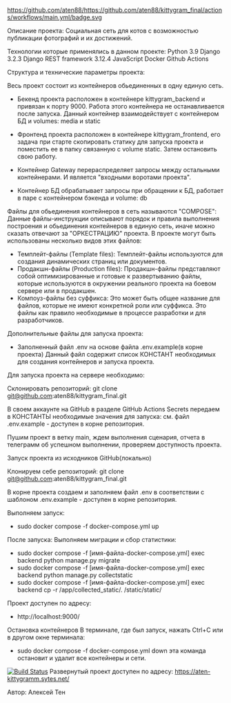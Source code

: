 https://github.com/aten88/https://github.com/aten88/kittygram_final/actions/workflows/main.yml/badge.svg

Описание проекта:
Социальная сеть для котов с возможностью публикации фотографий и их достижений.

Технологии которые применялись в данном проекте:
Python 3.9
Django 3.2.3
Django REST framework 3.12.4
JavaScript
Docker
Github Actions


Структура и технические параметры проекта:

  Весь проект состоит из контейнеров обьединенных в одну единую сеть.
  - Бекенд проекта расположен в контейнере kittygram_backend и привязан к порту 9000. 
    Работа этого контейнера не останавливается после запуска.
    Данный контейнер взаимодействует с контейнером БД и volumes: media и static

  - Фронтенд проекта расположен в контейнере kittygram_frontend, его задача при старте скопировать статику для запуска проекта
    и поместить ее в папку связанную с volume static. Затем остановить свою работу.

  - Контейнер Gateway перераспределяет запросы между остальными контейнерами. И является "входными воротами проекта".

  - Контейнер БД обрабатывает запросы при обращении к БД, работает в паре с контейнером бэкенда и volume: db

  Файлы для обьединения контейнеров в сеть называются "COMPOSE":
  Данные файлы-инструкции описывают порядок и правила выполнения построения и обьединения контейнеров в единую сеть,
  иначе можно сказать отвечают за "ОРКЕСТРАЦИЮ" проекта. В проекте могут быть использованы несколько видов этих файлов:
   - Темплейт-файлы (Template files): Темплейт-файлы используются для создания динамических страниц или документов.
   - Продакшн-файлы (Production files): Продакшн-файлы представляют собой оптимизированные и готовые к развертыванию файлы, 
     которые используются в окружении реального проекта на боевом сервере или в продакшен.
   - Компоуз-файлы без суффикса: Это может быть общее название для файлов, которые не имеют конкретной роли или суффикса.
     Это файлы как правило необходимые в процессе разработки и для разработчиков.

  Дополнительные файлы для запуска проекта:
   - Заполненный файл .env на основе файла .env.example(в корне проекта)
     Данный файл содержит список КОНСТАНТ необходимых для создания контейнеров и запуска проекта.


Для запуска проекта на сервере необходимо:

Склонировать репозиторий:
git clone git@github.com:aten88/kittygram_final.git

В своем аккаунте на GitHub в разделе GitHub Actions Secrets передаем в КОНСТАНТЫ необходимые значения для запуска:
см. файл .env.example - доступен в корне репозитория.

Пушим проект в ветку main, ждем выполнения сценария,
отчета в телеграмм об успешном выполнении, проверяем доступность проекта.


Запуск проекта из исходников GitHub(локально)

Клонируем себе репозиторий:
git clone git@github.com:aten88/kittygram_final.git

В корне проекта создаем и заполняем файл .env в 
соответствии с шаблоном .env.example - доступен в корне репозитория.

Выполняем запуск:
 - sudo docker compose -f docker-compose.yml up

После запуска: Выполняем миграции и сбор статистики:
 - sudo docker compose -f [имя-файла-docker-compose.yml] exec backend python manage.py migrate
 - sudo docker compose -f [имя-файла-docker-compose.yml] exec backend python manage.py collectstatic
 - sudo docker compose -f [имя-файла-docker-compose.yml] exec backend cp -r /app/collected_static/. /static/static/

Проект доступен по адресу:
 - http://localhost:9000/

Остановка контейнеров
В терминале, где был запуск, нажать Ctrl+С или в другом окне терминала:
 - sudo docker compose -f docker-compose.yml down
 эта команда остановит и удалит все контейнеры и сети.


[![Build Status](https://travis-ci.org/aten88/kittygram_final.svg?branch=master)](https://travis-ci.org/aten88/kittygram_final)
Развернутый проект доступен по адресу: https://aten-kittygramm.sytes.net/


Автор:
Алексей Тен